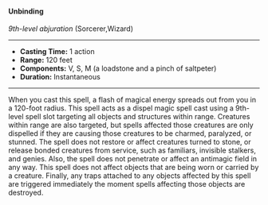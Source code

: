 #### Unbinding
*9th-level abjuration* (Sorcerer,Wizard)
___
- **Casting Time:** 1 action
- **Range:** 120 feet
- **Components:** V, S, M (a loadstone and a pinch of saltpeter)
- **Duration:** Instantaneous
---
When you cast this spell, a
flash of magical energy
spreads out from you in a
120-foot radius. This spell
acts as a dispel magic  spell
cast using a 9th-level spell
slot targeting all objects
and structures within
range. Creatures within
range are also targeted,
but spells affected those
creatures are only
dispelled if they are
causing those creatures to
be charmed, paralyzed, or
stunned. The spell does
not restore or affect
creatures turned to stone,
or release bonded
creatures from service,
such as familiars, invisible stalkers, and genies.
Also, the spell does not penetrate or affect an
antimagic field  in any way. This spell does not affect
objects that are being worn or carried by a creature.
Finally, any traps attached to any objects affected
by this spell are triggered immediately the moment
spells affecting those objects are destroyed. 
